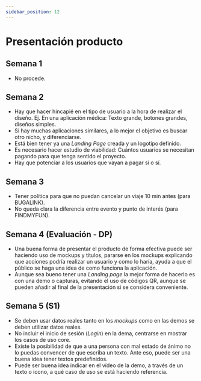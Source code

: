 ```yaml
---
sidebar_position: 12
---
```


# Presentación producto

## Semana 1

- No procede.

## Semana 2

- Hay que hacer hincapié en el tipo de usuario a la hora de realizar el diseño. Ej. En una aplicación médica: Texto grande, botones grandes, diseños simples.
- Si hay muchas aplicaciones similares, a lo mejor el objetivo es buscar otro nicho, y diferenciarse.
- Está bien tener ya una *Landing Page* creada y un logotipo definido. 
- Es necesario hacer estudio de viabilidad: Cuántos usuarios se necesitan pagando para que tenga sentido el proyecto.
- Hay que potenciar a los usuarios que vayan a pagar sí o sí.

## Semana 3

- Tener política para que no puedan cancelar un viaje 10 min antes (para BUGALINK).
- No queda clara la diferencia entre evento y punto de interés (para FINDMYFUN).

## Semana 4 (Evaluación - DP)

- Una buena forma de presentar el producto de forma efectiva puede ser haciendo uso de mockups y títulos, pararse en los mockups explicando que acciones podría realizar un usuario y como lo haría, ayuda a que el público se haga una idea de como funciona la aplicación.
- Aunque sea bueno tener una *Landing page* la mejor forma de hacerlo es con una demo o capturas, evitando el uso de códigos QR, aunque se pueden añadir al final de la presentación si se considera conveniente.

## Semana 5 (S1)

- Se deben usar datos reales tanto en los *mockups* como en las demos se deben utilizar datos reales.
- No incluir el inicio de sesión (*Login*) en la dema, centrarse en mostrar los casos de uso core.
- Existe la posibilidad de que a una persona con mal estado de ánimo no lo puedas convencer de que escriba un texto. Ante eso, puede ser una buena idea tener textos predefinidos.
- Puede ser buena idea indicar en el vídeo de la demo, a través de un texto o icono, a qué caso de uso se está haciendo referencia.